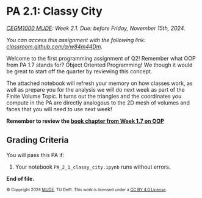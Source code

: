 # PA 2.1: Classy City

*[CEGM1000 MUDE](http://mude.citg.tudelft.nl/): Week 2.1. Due: before Friday, November 15th, 2024.*

_You can access this assignment with the following link: [classroom.github.com/a/w84m44Dm](https://classroom.github.com/a/w84m44Dm)._

Welcome to the first programming assignment of Q2! Remember what OOP from PA 1.7 stands for? Object Oriented Programming! We though it would be great to start off the quarter by reviewing this concept.

The attached notebook will refresh your memory on how classes work, as well as prepare you for the analysis we will do next week as part of the Finite Volume Topic. It turns out the triangles and the coordinates you compute in the PA are directly analogous to the 2D mesh of volumes and faces that you will need to use next week!

**Remember to review the [book chapter from Week 1.7 on OOP](https://mude.citg.tudelft.nl/2024/book/external/learn-programming/book/python/oop/classes.html)**

## Grading Criteria

You will pass this PA if:
1. Your notebook `PA_2_1_classy_city.ipynb` runs without errors.

**End of file.**

<span style="font-size: 75%">
&copy; Copyright 2024 <a rel="MUDE" href="http://mude.citg.tudelft.nl/">MUDE</a>, TU Delft. This work is licensed under a <a rel="license" href="http://creativecommons.org/licenses/by/4.0/">CC BY 4.0 License</a>.